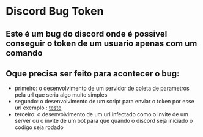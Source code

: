 # Discord Bug Token
 ## Este é um bug do discord onde é possivel conseguir o token de um usuario apenas com um comando

 ## Oque precisa ser feito para acontecer o bug:

 - primeiro: o desenvolvimento de um servidor de coleta de parametros pela url que seria algo muito simples
 - segundo: o desenvolvimento de um script para enviar o token por esse url exemplo :
[teste](https://google.com)
 - terceiro: o desenvolvimento de um url infectado como o invite de um server ou o invite de um bot para que quando o discord seja  iniciado o codigo seja rodado
 
